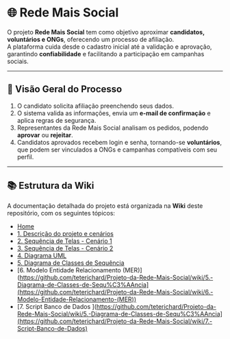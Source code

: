 # 🌐 Rede Mais Social

O projeto **Rede Mais Social** tem como objetivo aproximar **candidatos, voluntários e ONGs**, oferecendo um processo de afiliação.  
A plataforma cuida desde o cadastro inicial até a validação e aprovação, garantindo **confiabilidade** e facilitando a participação em campanhas sociais.

---

## 📌 Visão Geral do Processo

1. O candidato solicita afiliação preenchendo seus dados.  
2. O sistema valida as informações, envia um **e-mail de confirmação** e aplica regras de segurança.  
3. Representantes da Rede Mais Social analisam os pedidos, podendo **aprovar** ou **rejeitar**.  
4. Candidatos aprovados recebem login e senha, tornando-se **voluntários**, que podem ser vinculados a ONGs e campanhas compatíveis com seu perfil.  

---

## 📚 Estrutura da Wiki

A documentação detalhada do projeto está organizada na **Wiki** deste repositório, com os seguintes tópicos:

- [Home](https://github.com/teterichard/Projeto-da-Rede-Mais-Social/wiki)
- [1. Descrição do projeto e cenários](https://github.com/teterichard/Projeto-da-Rede-Mais-Social/wiki/1.-Descri%C3%A7%C3%A3o-do-projeto-e-cen%C3%A1rios)
- [2. Sequência de Telas - Cenário 1](https://github.com/teterichard/Projeto-da-Rede-Mais-Social/wiki/2.-Sequ%C3%AAncia-de-Telas--%E2%80%90-Cen%C3%A1rio-1)
- [3. Sequência de Telas - Cenário 2](https://github.com/teterichard/Projeto-da-Rede-Mais-Social/wiki/3.-Sequ%C3%AAncia-de-Telas-%E2%80%90-Cen%C3%A1rio-2)
- [4. Diagrama UML](https://github.com/teterichard/Projeto-da-Rede-Mais-Social/wiki/4.-Diagrama-UML)
- [5. Diagrama de Classes de Sequência ](https://github.com/teterichard/Projeto-da-Rede-Mais-Social/wiki/5.-Diagrama-de-Classes-de-Sequ%C3%AAncia)
- [6. Modelo Entidade Relacionamento (MER)](https://github.com/teterichard/Projeto-da-Rede-Mais-Social/wiki/5.-Diagrama-de-Classes-de-Sequ%C3%AAncia](https://github.com/teterichard/Projeto-da-Rede-Mais-Social/wiki/6.-Modelo-Entidade-Relacionamento-(MER))
- [7. Script Banco de Dados ](https://github.com/teterichard/Projeto-da-Rede-Mais-Social/wiki/5.-Diagrama-de-Classes-de-Sequ%C3%AAncia](https://github.com/teterichard/Projeto-da-Rede-Mais-Social/wiki/7.-Script-Banco-de-Dados)
